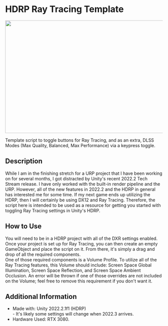 # HDRP Ray Tracing Template
<img src="https://github.com/Kfollen93/HDRP-Ray-Tracing/blob/main/Gif/hdrprt.gif" width="640" height="360"/>

Template script to toggle buttons for Ray Tracing, and as an extra, DLSS Modes (Max Quality, Balanced, Max Performance) via a keypress toggle.
## Description
While I am in the finishing stretch for a URP project that I have been working on for several months, I got distracted by Unity's recent 2022.2 Tech Stream release. I have only worked with the built-in render pipeline and the URP. However, all of the new features in 2022.2 and the HDRP in general has interested me for some time. If my next game ends up utilizing the HDRP, then I will certainly be using DX12 and Ray Tracing. Therefore, the script here is intended to be used as a resource for getting you started with toggling Ray Tracing settings in Unity's HDRP. 

## How to Use
You will need to be in a HDRP project with all of the DXR settings enabled. Once your project is set up for Ray Tracing, you can then create an empty GameObject and place the script on it. From there, it's simply a drag and drop of all the required components.
<br>
One of those required components is a Volume Profile. To utilize all of the Ray Tracing features, this Volume should include: Screen Space Global Illumination, Screen Space Reflection, and Screen Space Ambient Occlusion. An error will be thrown if one of those overrides are not included on the Volume; feel free to remove this requirement if you don't want it.


## Additional Information
<ul>
  <li>Made with: Unity 2022.2.1f1 (HDRP)</li> - It's likely some settings will change when 2022.3 arrives.
  <li>Hardware Used: RTX 3080.</li>
</ul>
